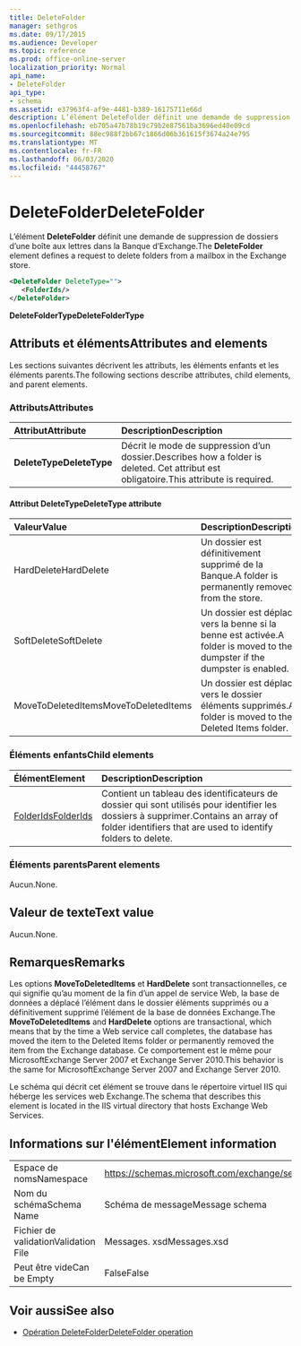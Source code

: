```yaml
---
title: DeleteFolder
manager: sethgros
ms.date: 09/17/2015
ms.audience: Developer
ms.topic: reference
ms.prod: office-online-server
localization_priority: Normal
api_name:
- DeleteFolder
api_type:
- schema
ms.assetid: e37963f4-af9e-4481-b389-16175711e66d
description: L’élément DeleteFolder définit une demande de suppression de dossiers d’une boîte aux lettres dans la Banque d’Exchange.
ms.openlocfilehash: eb705a47b78b19c79b2e87561ba3696ed40e09cd
ms.sourcegitcommit: 88ec988f2bb67c1866d06b361615f3674a24e795
ms.translationtype: MT
ms.contentlocale: fr-FR
ms.lasthandoff: 06/03/2020
ms.locfileid: "44458767"
---
```

# <a name="deletefolder"></a><span data-ttu-id="385c4-103">DeleteFolder</span><span class="sxs-lookup"><span data-stu-id="385c4-103">DeleteFolder</span></span>

<span data-ttu-id="385c4-104">L’élément **DeleteFolder** définit une demande de suppression de dossiers d’une boîte aux lettres dans la Banque d’Exchange.</span><span class="sxs-lookup"><span data-stu-id="385c4-104">The **DeleteFolder** element defines a request to delete folders from a mailbox in the Exchange store.</span></span> 
  
```XML
<DeleteFolder DeleteType="">
   <FolderIds/>
</DeleteFolder>
```

 <span data-ttu-id="385c4-105">**DeleteFolderType**</span><span class="sxs-lookup"><span data-stu-id="385c4-105">**DeleteFolderType**</span></span>
## <a name="attributes-and-elements"></a><span data-ttu-id="385c4-106">Attributs et éléments</span><span class="sxs-lookup"><span data-stu-id="385c4-106">Attributes and elements</span></span>

<span data-ttu-id="385c4-107">Les sections suivantes décrivent les attributs, les éléments enfants et les éléments parents.</span><span class="sxs-lookup"><span data-stu-id="385c4-107">The following sections describe attributes, child elements, and parent elements.</span></span>
  
### <a name="attributes"></a><span data-ttu-id="385c4-108">Attributs</span><span class="sxs-lookup"><span data-stu-id="385c4-108">Attributes</span></span>

|<span data-ttu-id="385c4-109">**Attribut**</span><span class="sxs-lookup"><span data-stu-id="385c4-109">**Attribute**</span></span>|<span data-ttu-id="385c4-110">**Description**</span><span class="sxs-lookup"><span data-stu-id="385c4-110">**Description**</span></span>|
|:-----|:-----|
|<span data-ttu-id="385c4-111">**DeleteType**</span><span class="sxs-lookup"><span data-stu-id="385c4-111">**DeleteType**</span></span> <br/> |<span data-ttu-id="385c4-112">Décrit le mode de suppression d’un dossier.</span><span class="sxs-lookup"><span data-stu-id="385c4-112">Describes how a folder is deleted.</span></span> <span data-ttu-id="385c4-113">Cet attribut est obligatoire.</span><span class="sxs-lookup"><span data-stu-id="385c4-113">This attribute is required.</span></span>  <br/> |
   
#### <a name="deletetype-attribute"></a><span data-ttu-id="385c4-114">Attribut DeleteType</span><span class="sxs-lookup"><span data-stu-id="385c4-114">DeleteType attribute</span></span>

|<span data-ttu-id="385c4-115">**Valeur**</span><span class="sxs-lookup"><span data-stu-id="385c4-115">**Value**</span></span>|<span data-ttu-id="385c4-116">**Description**</span><span class="sxs-lookup"><span data-stu-id="385c4-116">**Description**</span></span>|
|:-----|:-----|
|<span data-ttu-id="385c4-117">HardDelete</span><span class="sxs-lookup"><span data-stu-id="385c4-117">HardDelete</span></span>  <br/> |<span data-ttu-id="385c4-118">Un dossier est définitivement supprimé de la Banque.</span><span class="sxs-lookup"><span data-stu-id="385c4-118">A folder is permanently removed from the store.</span></span>  <br/> |
|<span data-ttu-id="385c4-119">SoftDelete</span><span class="sxs-lookup"><span data-stu-id="385c4-119">SoftDelete</span></span>  <br/> |<span data-ttu-id="385c4-120">Un dossier est déplacé vers la benne si la benne est activée.</span><span class="sxs-lookup"><span data-stu-id="385c4-120">A folder is moved to the dumpster if the dumpster is enabled.</span></span>  <br/> |
|<span data-ttu-id="385c4-121">MoveToDeletedItems</span><span class="sxs-lookup"><span data-stu-id="385c4-121">MoveToDeletedItems</span></span>  <br/> |<span data-ttu-id="385c4-122">Un dossier est déplacé vers le dossier éléments supprimés.</span><span class="sxs-lookup"><span data-stu-id="385c4-122">A folder is moved to the Deleted Items folder.</span></span>  <br/> |
   
### <a name="child-elements"></a><span data-ttu-id="385c4-123">Éléments enfants</span><span class="sxs-lookup"><span data-stu-id="385c4-123">Child elements</span></span>

|<span data-ttu-id="385c4-124">**Élément**</span><span class="sxs-lookup"><span data-stu-id="385c4-124">**Element**</span></span>|<span data-ttu-id="385c4-125">**Description**</span><span class="sxs-lookup"><span data-stu-id="385c4-125">**Description**</span></span>|
|:-----|:-----|
|[<span data-ttu-id="385c4-126">FolderIds</span><span class="sxs-lookup"><span data-stu-id="385c4-126">FolderIds</span></span>](folderids.md) <br/> |<span data-ttu-id="385c4-127">Contient un tableau des identificateurs de dossier qui sont utilisés pour identifier les dossiers à supprimer.</span><span class="sxs-lookup"><span data-stu-id="385c4-127">Contains an array of folder identifiers that are used to identify folders to delete.</span></span>  <br/> |
   
### <a name="parent-elements"></a><span data-ttu-id="385c4-128">Éléments parents</span><span class="sxs-lookup"><span data-stu-id="385c4-128">Parent elements</span></span>

<span data-ttu-id="385c4-129">Aucun.</span><span class="sxs-lookup"><span data-stu-id="385c4-129">None.</span></span>
  
## <a name="text-value"></a><span data-ttu-id="385c4-130">Valeur de texte</span><span class="sxs-lookup"><span data-stu-id="385c4-130">Text value</span></span>

<span data-ttu-id="385c4-131">Aucun.</span><span class="sxs-lookup"><span data-stu-id="385c4-131">None.</span></span>
  
## <a name="remarks"></a><span data-ttu-id="385c4-132">Remarques</span><span class="sxs-lookup"><span data-stu-id="385c4-132">Remarks</span></span>

<span data-ttu-id="385c4-133">Les options **MoveToDeletedItems** et **HardDelete** sont transactionnelles, ce qui signifie qu’au moment de la fin d’un appel de service Web, la base de données a déplacé l’élément dans le dossier éléments supprimés ou a définitivement supprimé l’élément de la base de données Exchange.</span><span class="sxs-lookup"><span data-stu-id="385c4-133">The **MoveToDeletedItems** and **HardDelete** options are transactional, which means that by the time a Web service call completes, the database has moved the item to the Deleted Items folder or permanently removed the item from the Exchange database.</span></span> <span data-ttu-id="385c4-134">Ce comportement est le même pour MicrosoftExchange Server 2007 et Exchange Server 2010.</span><span class="sxs-lookup"><span data-stu-id="385c4-134">This behavior is the same for MicrosoftExchange Server 2007 and Exchange Server 2010.</span></span> 
  
<span data-ttu-id="385c4-135">Le schéma qui décrit cet élément se trouve dans le répertoire virtuel IIS qui héberge les services web Exchange.</span><span class="sxs-lookup"><span data-stu-id="385c4-135">The schema that describes this element is located in the IIS virtual directory that hosts Exchange Web Services.</span></span>
  
## <a name="element-information"></a><span data-ttu-id="385c4-136">Informations sur l'élément</span><span class="sxs-lookup"><span data-stu-id="385c4-136">Element information</span></span>

|||
|:-----|:-----|
|<span data-ttu-id="385c4-137">Espace de noms</span><span class="sxs-lookup"><span data-stu-id="385c4-137">Namespace</span></span>  <br/> |https://schemas.microsoft.com/exchange/services/2006/messages  <br/> |
|<span data-ttu-id="385c4-138">Nom du schéma</span><span class="sxs-lookup"><span data-stu-id="385c4-138">Schema Name</span></span>  <br/> |<span data-ttu-id="385c4-139">Schéma de message</span><span class="sxs-lookup"><span data-stu-id="385c4-139">Message schema</span></span>  <br/> |
|<span data-ttu-id="385c4-140">Fichier de validation</span><span class="sxs-lookup"><span data-stu-id="385c4-140">Validation File</span></span>  <br/> |<span data-ttu-id="385c4-141">Messages. xsd</span><span class="sxs-lookup"><span data-stu-id="385c4-141">Messages.xsd</span></span>  <br/> |
|<span data-ttu-id="385c4-142">Peut être vide</span><span class="sxs-lookup"><span data-stu-id="385c4-142">Can be Empty</span></span>  <br/> |<span data-ttu-id="385c4-143">False</span><span class="sxs-lookup"><span data-stu-id="385c4-143">False</span></span>  <br/> |
   
## <a name="see-also"></a><span data-ttu-id="385c4-144">Voir aussi</span><span class="sxs-lookup"><span data-stu-id="385c4-144">See also</span></span>

- [<span data-ttu-id="385c4-145">Opération DeleteFolder</span><span class="sxs-lookup"><span data-stu-id="385c4-145">DeleteFolder operation</span></span>](deletefolder-operation.md)

